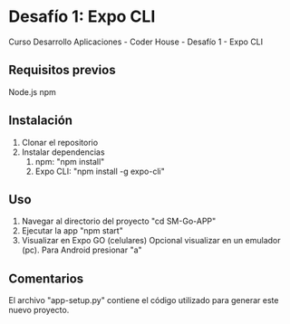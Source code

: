 # Desafío 1: Expo CLI
 Curso Desarrollo Aplicaciones - Coder House - Desafío 1 - Expo CLI

## Requisitos previos
Node.js
npm 

## Instalación 
1. Clonar el repositorio 
3. Instalar dependencias 
    1. npm: "npm install"
    2. Expo CLI: "npm install -g expo-cli"

## Uso
1. Navegar al directorio del proyecto "cd SM-Go-APP" 
2. Ejecutar la app "npm start" 
3. Visualizar en Expo GO (celulares) 
    Opcional visualizar en un emulador (pc). Para Android presionar "a"




## Comentarios
El archivo "app-setup.py" contiene el código utilizado para generar este nuevo proyecto. 
